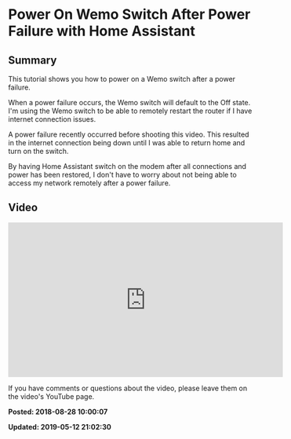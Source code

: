 # Power On Wemo Switch After Power Failure with Home Assistant

## Summary

This tutorial shows you how to power on a Wemo switch after a power failure. 

When a power failure occurs, the Wemo switch will default to the Off state. I'm using the Wemo switch to be able to remotely restart the router if I have internet connection issues.  

A power failure recently occurred before shooting this video. This resulted in the internet connection being down until I was able to return home and turn on the switch. 

By having Home Assistant switch on the modem after all connections and power has been restored, I don't have to worry about not being able to access my network remotely after a power failure.

## Video 

<iframe width="560" height="315" src="https://www.youtube.com/embed/w_ljR0iT3Sg" frameborder="0" allow="autoplay; encrypted-media" allowfullscreen></iframe>

If you have comments or questions about the video, please leave them on the video's YouTube page.

**Posted: 2018-08-28 10:00:07** 

**Updated: 2019-05-12 21:02:30** 

